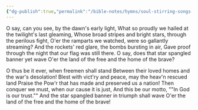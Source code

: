 ```yaml
---
{"dg-publish":true,"permalink":"/bible-notes/hymns/soul-stirring-songs-and-hymns/we-shall-shine-as-the-stars/","title":"We Shall Shine as the Stars"}
---
```



O say, can you see, by the dawn's early light,
What so proudly we hailed at the twilight's last gleaming,
Whose broad stripes and bright stars, through the perilous fight,
O'er the ramparts we watched, were so gallantly streaming?
And the rockets' red glare, the bombs bursting in air,
Gave proof through the night that our flag was still there.
O say, does that star spangled banner yet wave
O'er the land of the free and the home of the brave?

O thus be it ever, when freemen shall stand
Between their loved homes and the war's desolation!
Blest with vict'ry and peace, may the heav'n rescued land
Praise the Pow'r that has made and preserved us a nation!
Then conquer we must, when our cause it is just,
And this be our motto, ""In God is our trust.""
And the star spangled banner in triumph shall wave
O'er the land of the free and the home of the brave!